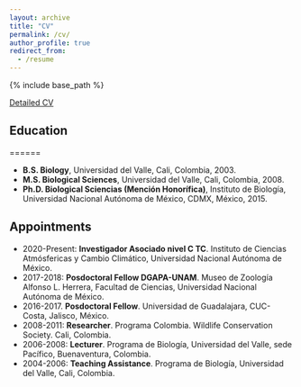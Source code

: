 ```yaml
---
layout: archive
title: "CV"
permalink: /cv/
author_profile: true
redirect_from:
  - /resume
---
```


{% include base_path %}

[Detailed CV](https://github.com/juvelas/julian_velasco.github.io/master/CV_completo.pdf)


## Education
======
* __B.S. Biology__, Universidad del Valle, Cali, Colombia, 2003.
* __M.S. Biological Sciences__, Universidad del Valle, Cali, Colombia, 2008.
* __Ph.D. Biological Sciencias (Mención Honorífica)__, Instituto de Biología, Universidad Nacional Autónoma de México, CDMX, México, 2015.


## Appointments
* 2020-Present: __Investigador Asociado nivel C TC__. Instituto de Ciencias Atmósfericas y Cambio Climático, Universidad Nacional Autónoma de México.
* 2017-2018: __Posdoctoral Fellow DGAPA-UNAM__. Museo de Zoología Alfonso L. Herrera, Facultad de Ciencias, Universidad Nacional Autónoma de México.
* 2016-2017. __Posdoctoral Fellow__. Universidad de Guadalajara, CUC-Costa, Jalisco, México.
* 2008-2011: __Researcher__. Programa Colombia. Wildlife Conservation Society. Cali, Colombia.
* 2006-2008: __Lecturer__.  Programa de Biología, Universidad del Valle, sede Pacífico, Buenaventura, Colombia.
* 2004-2006: __Teaching Assistance__.  Programa de Biología, Universidad del Valle, Cali, Colombia.

